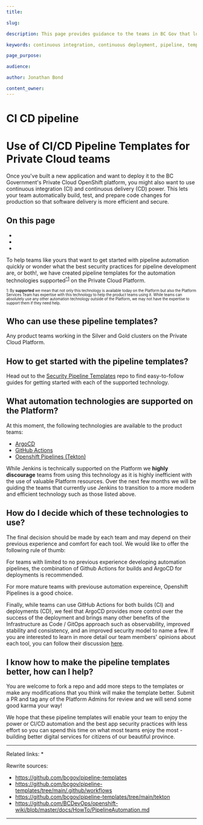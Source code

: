 ```yaml
---
title:

slug:

description: This page provides guidance to the teams in BC Gov that look to get started with encorporating Continuous integration (CI) and continuous delivery (CD) into the lifecycle of their application hosted on the Private Cloud Openshift Platform.

keywords: continuous integration, continuous deployment, pipeline, template, ArgoCD, Tekton, Openshift Pipelines, GitHub Actions

page_purpose:

audience:

author: Jonathan Bond

content_owner:
---
```


# CI CD pipeline

# Use of CI/CD Pipeline Templates for Private Cloud teams

Once you've built a new application and want to deploy it to the BC Government's Private Cloud OpenShift platform, you might also want to use continuous integration (CI) and continuous delivery (CD) power. This lets your team automatically build, test, and prepare code changes for production so that software delivery is more efficient and secure.

## On this page
- [](#)
- [](#)
- [](#)
<a></a>

To help teams like yours that want to get started with pipeline automation quickly or wonder what the best security practices for pipeline development are, or both!, we have created pipeline templates for the  automation technologies supported<sup>[^1](#myfootnote1)</sup> on the Private Cloud Platform.

<sub><sup><a name="myfootnote1">1</a>: By **supported** we mean that not only this technology is available today on the Platform but also the Platform Services Team has expertise with this technology to help the product teams using it. While teams can absolutely use any other automation technology outside of the Platform, we may not have the expertise to support them if they need help.</sup></sub>

## Who can use these pipeline templates?

Any product teams working in the Silver and Gold clusters on the Private Cloud Platform.

## How to get started with the pipeline templates?

Head out to the [Security Pipeline Templates](https://github.com/bcgov/security-pipeline-templates) repo to find easy-to-follow guides for getting started with each of the supported technology.

## What automation technologies are supported on the Platform?

At this moment, the following technologies are available to the product teams:
- [ArgoCD](https://github.com/BCDevOps/openshift-wiki/blob/b1a4e6db91932fd3f29705a5c8ee44983abf8763/docs/ArgoCD/argocd_info.md)
- [GitHub Actions](https://github.com/bcgov/security-pipeline-templates/tree/main/.github/workflows)
- [Openshift Pipelines (Tekton)](https://github.com/bcgov/security-pipeline-templates/tree/main/tekton)

While Jenkins is technically supported on the Platform we **highly discourage** teams from using this technology as it is highly inefficient with the use of valuable Platform resources. Over the next few months we will be guiding the teams that currently use Jenkins to transition to a more modern and efficient technology such as those listed above.

## How do I decide which of these technologies to use?

The final decision should be made by each team and may depend on their previous experience and comfort for each tool. We would like to offer the following rule of thumb:

For teams with limited to no previous experience developing automation pipelines, the combination of Github Actions for builds and ArgoCD for deployments is recommended.

For more mature teams with previouse automation expereince, Openshift Pipelines is a good choice.

Finally, while teams can use GitHub Actions for both builds (CI) and deployments (CD), we feel that ArgoCD provides more control over the success of the deployment and brings many other benefits of the Infrastructure as Code / GitOps approach such as observability, improved stability and consistency, and an improved security model to name a few.  If you are interested to learn in more detail our team members' opinions about each tool, you can follow their discussion [here](https://app.zenhub.com/workspaces/platform-experience-5bb7c5ab4b5806bc2beb9d15/issues/bcdevops/developer-experience/1772).

## I know how to make the pipeline templates better, how can I help?

You are welcome to fork a repo and add more steps to the templates or make any modifications that you think will make the template better. Submit a PR and tag any of the Platform Admins for review and we will send some good karma your way!

We hope that these pipeline templates will enable your team to enjoy the power or CI/CD automation and the best app security practices with less effort so you can spend this time on what most teams enjoy the most - building better digital services for citizens of our beautiful province.




---
Related links:
*

Rewrite sources:
* https://github.com/bcgov/pipeline-templates
* https://github.com/bcgov/pipeline-templates/tree/main/.github/workflows
* https://github.com/bcgov/pipeline-templates/tree/main/tekton
* https://github.com/BCDevOps/openshift-wiki/blob/master/docs/HowTo/PipelineAutomation.md
---
